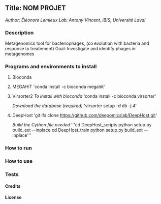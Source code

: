 ## Title: NOM PROJET
 _Author: Éléonore Lemieux_
 _Lab: Antony Vincent, IBIS, Université Laval_

### Description
Metagenomics tool for bacteriophages, (co evolution with bacteria and response to treatement)
Goal: Investigate and identify phages in metagenomes

### Programs and environments to install
1. Bioconda

2. MEGAHIT
    'conda install -c bioconda megahit'

3. Virsorter2
    _To install with bioconda_
    'conda install -c bioconda virsorter'

    _Download the database (required)_
    'virsorter setup -d db -j 4'

4. DeepHost
    'git lfs clone https://github.com/deepomicslab/DeepHost.git'
    
    _Build the Cython file needed_
    '''cd DeepHost_scripts
    python setup.py build_ext --inplace
    cd DeepHost_train
    python setup.py build_ext --inplace'''

### How to run



### How to use


### Tests


#### Credits


#### License


